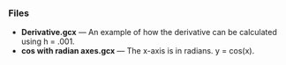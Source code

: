 ### Files
- **Derivative.gcx** — An example of how the derivative can be calculated using h = .001.
- **cos with radian axes.gcx** — The x-axis is in radians. y = cos(x).
